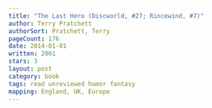 ```yaml
---
title: "The Last Hero (Discworld, #27; Rincewind, #7)"
author: Terry Pratchett
authorSort: Pratchett, Terry
pageCount: 176
date: 2014-01-01
written: 2001
stars: 3
layout: post
category: book
tags: read unreviewed humor fantasy
mapping: England, UK, Europe
---
```

